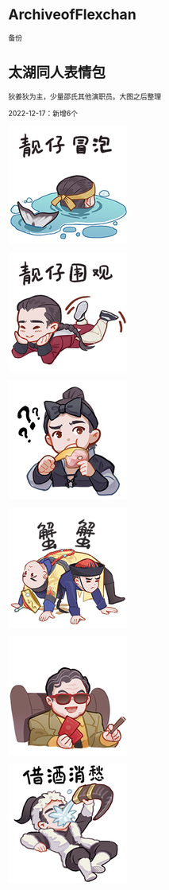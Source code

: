 # ArchiveofFlexchan
备份

# 太湖同人表情包

狄姜狄为主，少量邵氏其他演职员。大图之后整理

2022-12-17：新增6个

![靓仔冒泡](assets/README_img/靓仔冒泡.gif)

![靓仔围观](assets/README_img/靓仔围观.gif)

![骆逸吃鸡](assets/README_img/骆逸吃鸡.gif)

![蟹蟹](assets/README_img/蟹蟹.gif)

![给你红包](assets/README_img/给你红包.gif)

![借酒消愁](assets/README_img/借酒消愁.gif)
